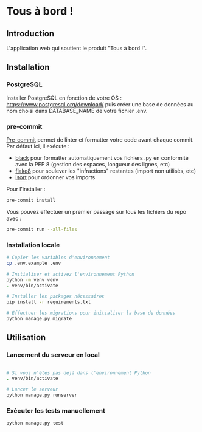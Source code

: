 # Tous à bord !

## Introduction

L'application web qui soutient le produit "Tous à bord !".

## Installation

### PostgreSQL

Installer PostgreSQL en fonction de votre OS : https://www.postgresql.org/download/
puis créer une base de données au nom choisi dans DATABASE_NAME de votre fichier .env.

### pre-commit

[Pre-commit](https://pre-commit.com/) permet de linter et formatter votre code avant chaque commit. Par défaut ici, il exécute :

- [black](https://github.com/psf/black) pour formatter automatiquement vos fichiers .py en conformité avec la PEP 8 (gestion des espaces, longueur des lignes, etc)
- [flake8](https://github.com/pycqa/flake8) pour soulever les "infractions" restantes (import non utilisés, etc)
- [isort](https://github.com/pycqa/isort) pour ordonner vos imports

Pour l'installer :

```bash
pre-commit install
```


Vous pouvez effectuer un premier passage sur tous les fichiers du repo avec :

```bash
pre-commit run --all-files
```

### Installation locale

```bash
# Copier les variables d'environnement 
cp .env.example .env

# Initialiser et activez l'environnement Python
python -m venv venv
. venv/bin/activate

# Installer les packages nécessaires
pip install -r requirements.txt

# Effectuer les migrations pour initialiser la base de données
python manage.py migrate
```

## Utilisation 

### Lancement du serveur en local
```bash

# Si vous n'êtes pas déjà dans l'environnement Python
. venv/bin/activate

# Lancer le serveur
python manage.py runserver
```

### Exécuter les tests manuellement
```bash
python manage.py test
```
